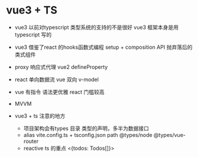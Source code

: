 # vue3 + TS
- vue3 以前对typescript 类型系统的支持的不是很好
    vue3 框架本身是用typescript 写的
- vue3 借鉴了react 的hooks函数式编程 setup + composition API 抛弃落后的类式组件
- proxy 响应式代理  vue2 defineProperty
- react 单向数据流  vue 双向 v-model
- vue 有指令  语法更优雅   react 门槛较高
- MVVM

- vue3 + ts 注意的地方
    - 项目架构会有types 目录  类型的声明，多半为数据接口
    - alias vite.config.ts + tsconfig.json
        path @types/node
        @types/vue-router
    - reactive  ts  的重点
        <{todos: Todos[]}>